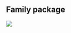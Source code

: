 ## Family package
![](https://www.plantuml.com/plantuml/png/TP8zJyCm48Rt_8fJHwHMi7PgMgYKWQWY4wDnZkPKVrJEMGXG_pkE6rARbYNElQ_zt8UzwbauzbeLHo4FOe-m5PhKvtS189Ne-p66GG3OakkvySu8ZR24XXsPVNGQbDQqDwqdBKWbocbYxuH3moExlcQUQPcswwp1skitT4iuhmCI9kQc8zN-Ytn5uO9I6SOzkYYzu16PcAn9ZHIv5kPGIcdzL6lpGU-yhZOvl5gNDTnijFHi7Nq9xaAQY1Xhloekh-tHIg_Hy39CNc54Xi-4VSQ1qNHq3FBlJSqU5ejw1dO-7t_7CLzst0rMqEEe2XZzitmVJqmTfyS2CJVIAEIQHK9OytQlyoPbGnB41AKKBMgI6-jTZyMfc1vcxbmUQAwF5rGPOXBgxqHF0RX2qtgjVW00)
